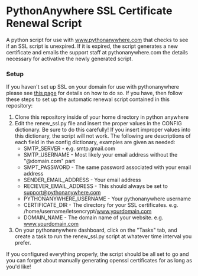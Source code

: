 # PythonAnywhere SSL Certificate Renewal Script
A python script for use with www.pythonanywhere.com that checks to see if an SSL script is unexpired. If it is expired, the script generates a new certificate and emails the support staff at pythonanywhere.com the details necessary for activative the newly generated script.

### Setup
If you haven't set up SSL on your domain for use with pythonanywhere please see [this page](https://help.pythonanywhere.com/pages/LetsEncrypt/) for details on how to do so.
If you have, then follow these steps to set up the automatic renewal script contained in this repository:
1. Clone this repository inside of your home directory in python anywhere
2. Edit the renew_ssl.py file and insert the proper values in the CONFIG dictionary.  Be sure to do this carefully! If you insert improper values into this dictionary, the script will not work.  The following are descriptions of each field in the config dictionary, examples are given as needed:
    * SMTP_SERVER - e.g. smtp.gmail.com
    * SMTP_USERNAME - Most likely your email address without the "@domain.com" part
    * SMPT_PASSWORD - The same password associated with your email address
    * SENDER_EMAIL_ADDRESS - Your email address
    * RECIEVER_EMAIL_ADDRESS - This should always be set to support@pythonanywhere.com
    * PYTHONANYWHERE_USERNAME - Your pythonanywhere username
    * CERTIFICATE_DIR - The directory for your SSL certificates.  e.g. /home/username/letsencrypt/www.yourdomain.com
    * DOMAIN_NAME - The domain name of your website. e.g. www.yourdomain.com
3. On your pythonanywhere dashboard, click on the "Tasks" tab, and create a task to run the renew_ssl.py script at whatever time interval you prefer.

If you configured everything properly, the script should be all set to go and you can forget about manually generating openssl certificates for as long as you'd like!
